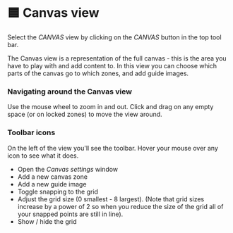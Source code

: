 # 🟦 Canvas view

Select the _CANVAS_ view by clicking on the _CANVAS_ button in the top tool bar.&#x20;

The Canvas view is a representation of the full canvas - this is the area you have to play with and add content to. In this view you can choose which parts of the canvas go to which zones, and add guide images.&#x20;

### Navigating around the Canvas view&#x20;

Use the mouse wheel to zoom in and out. Click and drag on any empty space (or on locked zones) to move the view around.&#x20;

### Toolbar icons

On the left of the view you'll see the toolbar. Hover your mouse over any icon to see what it does.

* Open the _Canvas settings_ window
* Add a new canvas zone&#x20;
* Add a new guide image
* Toggle snapping to the grid
* Adjust the grid size (0 smallest - 8 largest). (Note that grid sizes increase by a power of 2 so when you reduce the size of the grid all of your snapped points are still in line).
* Show / hide the grid
